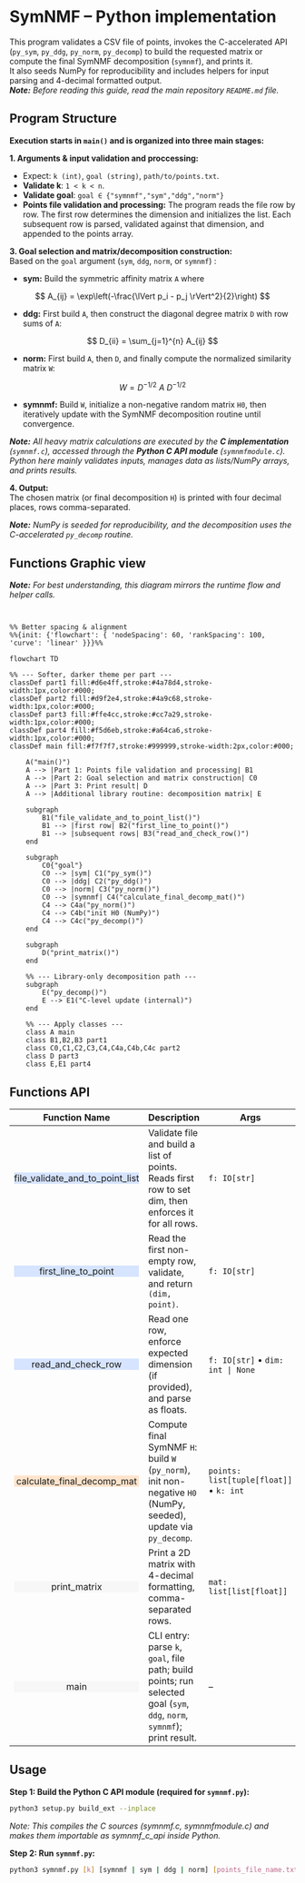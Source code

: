 # SymNMF – Python implementation  
This program validates a CSV file of points, invokes the C-accelerated API (`py_sym`, `py_ddg`, `py_norm`, `py_decomp`) to build the requested matrix or compute the final SymNMF decomposition (`symnmf`), and prints it.  
It also seeds NumPy for reproducibility and includes helpers for input parsing and 4-decimal formatted output.  
***Note:** Before reading this guide, read the main repository `README.md` file.*  

## Program Structure
**Execution starts in `main()` and is organized into three main stages:**  

**1. Arguments & input validation and proccessing:**  
- Expect: `k (int)`, `goal (string)`, `path/to/points.txt`.
- **Validate k**: `1 < k < n`.  
- **Validate goal**: `goal ∈ {"symnmf","sym","ddg","norm"}`   
- **Points file validation and processing:** The program reads the file row by row. The first row determines the dimension and initializes the list. Each subsequent row is parsed, validated against that dimension, and appended to the points array.  

**3. Goal selection and matrix/decomposition construction:**  
Based on the `goal` argument (`sym`, `ddg`, `norm`, or `symnmf`) :  

- **sym:** Build the symmetric affinity matrix `A` where  

$$
A_{ij} = \exp\left(-\frac{\lVert p_i - p_j \rVert^2}{2}\right)
$$  

- **ddg:** First build `A`, then construct the diagonal degree matrix `D` with row sums of `A`:  

$$
D_{ii} = \sum_{j=1}^{n} A_{ij}
$$  

- **norm:** First build `A`, then `D`, and finally compute the normalized similarity matrix `W`:  

$$
W = D^{-1/2} \ A \ D^{-1/2}
$$  

- **symnmf:** Build `W`, initialize a non-negative random matrix `H0`, then iteratively update with the SymNMF decomposition routine until convergence.  

***Note:** All heavy matrix calculations are executed by the **C implementation** (`symnmf.c`), accessed through the **Python C API module** (`symnmfmodule.c`). Python here mainly validates inputs, manages data as lists/NumPy arrays, and prints results.*

**4. Output:**  
The chosen matrix (or final decomposition `H`) is printed with four decimal places, rows comma-separated.  

***Note:** NumPy is seeded for reproducibility, and the decomposition uses the C-accelerated `py_decomp` routine.*


## Functions Graphic view
***Note:** For best understanding, this diagram mirrors the runtime flow and helper calls.*

```mermaid


%% Better spacing & alignment
%%{init: {'flowchart': { 'nodeSpacing': 60, 'rankSpacing': 100, 'curve': 'linear' }}}%%

flowchart TD

%% --- Softer, darker theme per part ---
classDef part1 fill:#d6e4ff,stroke:#4a78d4,stroke-width:1px,color:#000;
classDef part2 fill:#d9f2e4,stroke:#4a9c68,stroke-width:1px,color:#000;
classDef part3 fill:#ffe4cc,stroke:#cc7a29,stroke-width:1px,color:#000;
classDef part4 fill:#f5d6eb,stroke:#a64ca6,stroke-width:1px,color:#000;
classDef main fill:#f7f7f7,stroke:#999999,stroke-width:2px,color:#000;

    A("main()")
    A --> |Part 1: Points file validation and processing| B1
    A --> |Part 2: Goal selection and matrix construction| C0
    A --> |Part 3: Print result| D
    A --> |Additional library routine: decomposition matrix| E

    subgraph  
        B1("file_validate_and_to_point_list()")
        B1 --> |first row| B2("first_line_to_point()")
        B1 --> |subsequent rows| B3("read_and_check_row()")
    end

    subgraph  
        C0{"goal"}
        C0 --> |sym| C1("py_sym()")
        C0 --> |ddg| C2("py_ddg()")
        C0 --> |norm| C3("py_norm()")
        C0 --> |symnmf| C4("calculate_final_decomp_mat()")
        C4 --> C4a("py_norm()")
        C4 --> C4b("init H0 (NumPy)")
        C4 --> C4c("py_decomp()")
    end

    subgraph  
        D("print_matrix()")
    end

    %% --- Library-only decomposition path ---
    subgraph  
        E("py_decomp()")
        E --> E1("C-level update (internal)")
    end

    %% --- Apply classes ---
    class A main
    class B1,B2,B3 part1
    class C0,C1,C2,C3,C4,C4a,C4b,C4c part2
    class D part3
    class E,E1 part4
```

## Functions API

| <div align="center">Function Name</div> | Description | Args | Returns | Errors / Notes |
|---|---|---|---|---|
| <div align="center" style="background-color:#d6e4ff;">file_validate_and_to_point_list</div> | Validate file and build a list of points. Reads first row to set dim, then enforces it for all rows. | `f: IO[str]` | `list[tuple[float,...]]` | Raises `ValueError` on any invalid input / format. |
| <div align="center" style="background-color:#d6e4ff;">first_line_to_point</div> | Read the first non-empty row, validate, and return `(dim, point)`. | `f: IO[str]` | `tuple[int, tuple[float,...]] \| None` | Returns `None` on empty line; raises `ValueError` on invalid format. |
| <div align="center" style="background-color:#d6e4ff;">read_and_check_row</div> | Read one row, enforce expected dimension (if provided), and parse as floats. | `f: IO[str]` • `dim: int \| None` | `tuple[float,...] \| None` | Returns `None` on EOF; raises `ValueError` on missing newline, spaces, empty fields, non-floats, or wrong length. |
| <div align="center" style="background-color:#ffe4cc;">calculate_final_decomp_mat</div> | Compute final SymNMF `H`: build `W` (`py_norm`), init non-negative `H0` (NumPy, seeded), update via `py_decomp`. | `points: list[tuple[float]]` • `k: int` | `list[list[float]]` | Uses C-Py API: `symnmf.py_norm`, `symnmf.py_decomp`. |
| <div align="center" style="background-color:#f7f7f7;">print_matrix</div> | Print a 2D matrix with 4-decimal formatting, comma-separated rows. | `mat: list[list[float]]` | – | Prints to `stdout`. |
| <div align="center" style="background-color:#f7f7f7;">main</div> | CLI entry: parse `k`, `goal`, file path; build points; run selected goal (`sym`, `ddg`, `norm`, `symnmf`); print result. | – | – | On error prints `"An Error Has Occurred"` and `sys.exit(1)`. C-accelerated calls: `py_sym`, `py_ddg`, `py_norm`, `py_decomp`. |

## Usage

**Step 1: Build the Python C API module (required for `symnmf.py`):**
```bash
python3 setup.py build_ext --inplace
```

*Note: This compiles the C sources (symnmf.c, symnmfmodule.c) and makes them importable as symnmf_c_api inside Python.*

**Step 2: Run `symnmf.py`:**

```bash
python3 symnmf.py [k] [symnmf | sym | ddg | norm] [points_file_name.txt]
```


